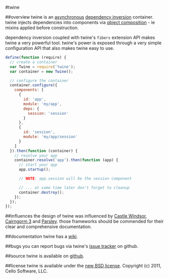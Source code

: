 #twine

##overview
twine is an [asynchronous](http://wiki.commonjs.org/wiki/Promises) [dependency inversion](http://martinfowler.com/articles/injection.html) container.  twine injects dependencies into components via [object composition](https://github.com/kriszyp/compose) - ie mixins applied before construction.

dependency inversion coupled with twine's `fibers` extension API makes twine a very powerful tool.  twine's power is exposed through a very simple configuration API that also makes twine easy to use.

```js
define(function (require) {
  // create a container
  var Twine = require('twine');
  var container = new Twine();

  // configure the container
  container.configure({
    components: [
      {
        id: 'app',
        module: 'my/app',
        deps: {
          session: 'session'
        }
      },
      {
        id: 'session',
        module: 'my/app/session'
      }
    ]
  }).then(function (container) {
    // resolve your app
    container.resolve('app').then(function (app) {
      // start your app
      app.startup();

      // NOTE: app.session will be the session component

      // ... at some time later don't forget to cleanup
      container.destroy();
    });
  });
});
```

##influences
the design of twine was influenced by [Castle Windsor](http://docs.castleproject.org/Windsor.MainPage.ashx), [Cairngorm 3](http://sourceforge.net/adobe/cairngorm/wiki/CairngormLibraries/) and [Parsley](http://www.spicefactory.org/parsley/).  those frameworks should be commended for their clear and comprehensive documentation.

##documentation
twine has a [wiki](https://github.com/cello/twine/wiki).

##bugs
you can report bugs via twine's [issue tracker](https://github.com/cello/twine/issues) on github.

##source
twine is available on [github](https://github.com/cello/twine).

##license
twine is available under the [new BSD license](https://github.com/cello/twine/blob/master/LICENSE).
Copyright (c) 2011, Cello Software, LLC.